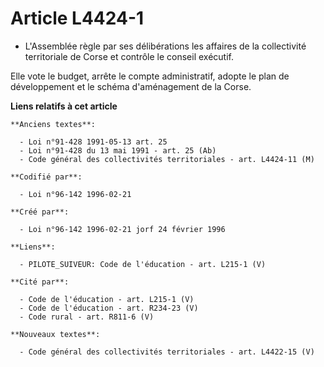 # Article L4424-1

- L'Assemblée règle par ses délibérations les affaires de la collectivité territoriale de Corse et contrôle le conseil
exécutif.

Elle vote le budget, arrête le compte administratif, adopte le plan de développement et le schéma d'aménagement de la Corse.

**Liens relatifs à cet article**

	**Anciens textes**:

	  - Loi n°91-428 1991-05-13 art. 25
	  - Loi n°91-428 du 13 mai 1991 - art. 25 (Ab)
	  - Code général des collectivités territoriales - art. L4424-11 (M)

	**Codifié par**:

	  - Loi n°96-142 1996-02-21

	**Créé par**:

	  - Loi n°96-142 1996-02-21 jorf 24 février 1996

	**Liens**:

	  - PILOTE_SUIVEUR: Code de l'éducation - art. L215-1 (V)

	**Cité par**:

	  - Code de l'éducation - art. L215-1 (V)
	  - Code de l'éducation - art. R234-23 (V)
	  - Code rural - art. R811-6 (V)

	**Nouveaux textes**:

	  - Code général des collectivités territoriales - art. L4422-15 (V)
